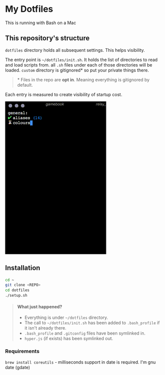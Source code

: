 # My Dotfiles

This is running with Bash on a Mac


## This repository's structure

`dotfiles` directory holds all subsequent settings. This helps visibility.

The entry point is `~/dotfiles/init.sh`. It holds the list of directories to read and load scripts from.
all `.sh` files under each of those directories will be loaded.
`custom` directory is gitignored* so put your private things there.

> \* Files in the repo are **opt in**. Meaning everything is gitignored by default.

Each entry is measured to create visibility of startup cost.

<img src="./dotfiles.gif" style="width:328px;">

## Installation
```sh
cd ~
git clone <REPO>
cd dotfiles
./setup.sh
```

> #### What just happened?
> - Everything is under `~/dotfiles` directory.
> - The call to `~/dotfiles/init.sh` has been added to `.bash_profile` if it isn't already there.
> - `.bash_profile` and `.gitconfig` files have been symlinked in.
> - `hyper.js` (if exists) has been symlinked out.


### Requirements
`brew install coreutils` - milliseconds support in date is required. I'm gnu date (gdate)
